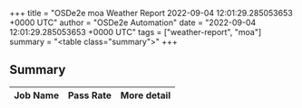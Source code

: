 +++
title = "OSDe2e moa Weather Report 2022-09-04 12:01:29.285053653 +0000 UTC"
author = "OSDe2e Automation"
date = "2022-09-04 12:01:29.285053653 +0000 UTC"
tags = ["weather-report", "moa"]
summary = "<table class=\"summary\"></table>"
+++
## Summary

| Job Name | Pass Rate | More detail |
|----------|-----------|-------------|




